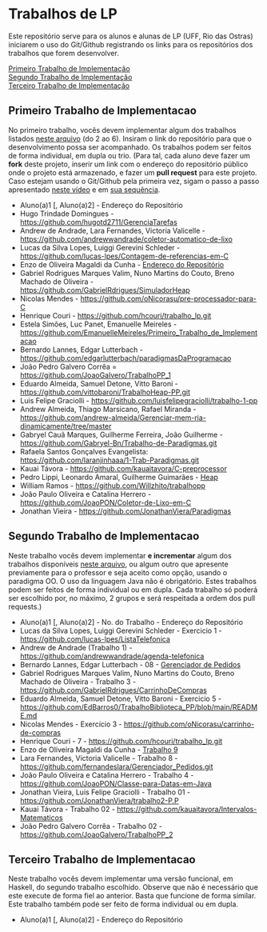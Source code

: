 # Trabalhos de LP

Este repositório serve para os alunos e alunas de LP (UFF, Rio das Ostras) iniciarem o uso do Git/Github registrando os links para os repositórios dos trabalhos que forem desenvolver.

[Primeiro Trabalho de Implementação](#primeiro-trabalho-de-implementacao)\
[Segundo Trabalho de Implementação](#segundo-trabalho-de-implementacao)\
[Terceiro Trabalho de Implementação](#terceiro-trabalho-de-implementacao)


## Primeiro Trabalho de Implementacao

No primeiro trabalho, vocês devem implementar algum dos trabalhos listados [neste arquivo](http://www2.ic.uff.br/~bazilio/cursos/pp/material/Trabalhos.pdf) (do 2 ao 6). Insiram o link do repositório para que o desenvolvimento possa ser acompanhado. Os trabalhos podem ser feitos de forma individual, em dupla ou trio. (Para tal, cada aluno deve fazer um **fork** deste projeto, inserir um link com o endereço do repositório público onde o projeto está armazenado, e fazer um **pull request** para este projeto. Caso estejam usando o Git/Github pela primeira vez, sigam o passo a passo apresentado [neste vídeo](https://www.youtube.com/watch?v=RP5L4mAtxto) e em [sua sequência](https://www.youtube.com/watch?v=GrnAygK1zsA).

- Aluno(a)1 [, Aluno(a)2] - Endereço do Repositório
- Hugo Trindade Domingues - https://github.com/hugotd2711/GerenciaTarefas
- Andrew de Andrade, Lara Fernandes, Victoria Valicelle - https://github.com/andrewwandrade/coletor-automatico-de-lixo
- Lucas da Silva Lopes, Luiggi Gerevini Schleder - https://github.com/lucas-lpes/Contagem-de-referencias-em-C
- Enzo de Oliveira Magaldi da Cunha - [Endereço do Repositório](https://github.com/EnzoMagaldi/Contador_de_Referencias)
- Gabriel Rodrigues Marques Valim, Nuno Martins do Couto, Breno Machado de Oliveira - https://github.com/GabrielRdrigues/SimuladorHeap
- Nicolas Mendes - https://github.com/oNicorasu/pre-processador-para-C
- Henrique Couri - https://github.com/hcouri/trabalho_lp.git
- Estela Simões, Luc Panet, Emanuelle Meireles - https://github.com/EmanuelleMeireles/Primeiro_Trabalho_de_Implementacao
- Bernardo Lannes, Edgar Lutterbach - https://github.com/edgarlutterbach/paradigmasDaProgramacao
- João Pedro Galvero Corrêa = https://github.com/JoaoGalvero/TrabalhoPP_1
- Eduardo Almeida, Samuel Detone, Vitto Baroni - https://github.com/vittobaroni/TrabalhoHeap-PP.git
- Luis Felipe Graciolli - https://github.com/luisfelipegraciolli/trabalho-1-pp
- Andrew Almeida, Thiago Marsicano, Rafael Miranda - https://github.com/andrew-almeida/Gerenciar-mem-ria-dinamicamente/tree/master
- Gabryel Cauã Marques, Guilherme Ferreira, João Guilherme - https://github.com/Gabryel-Bn/Trabalho-de-Paradigmas.git
- Rafaela Santos Gonçalves Evangelista: https://github.com/laranjinhaaa/1-Trab-Paradigmas.git
- Kauai Távora - https://github.com/kauaitavora/C-preprocessor
- Pedro Lippi, Leonardo Amaral, Guilherme Guimarães - [Heap](https://github.com/PedroLippi/ParadigmaHeap.git)
- William Ramos - https://github.com/Willzhito/trabalhopp
- João Paulo Oliveira e Catalina Herrero - https://github.com/JoaoPON/Coletor-de-Lixo-em-C
- Jonathan Vieira - https://github.com/JonathanViera/Paradigmas

## Segundo Trabalho de Implementacao

Neste trabalho vocês devem implementar **e incrementar** algum dos trabalhos disponíveis [neste arquivo](http://www2.ic.uff.br/~bazilio/cursos/pp/material/ListaExerciciosProgOO.pdf), ou algum outro que apresente previamente para o professor e seja aceito como opção, usando o paradigma OO. O uso da linguagem Java não é obrigatório. Estes trabalhos podem ser feitos de forma individual ou em dupla. Cada trabalho só poderá ser escolhido por, no máximo, 2 grupos e será respeitada a ordem dos pull requests.)

- Aluno(a)1 [, Aluno(a)2] - No. do Trabalho - Endereço do Repositório
- Lucas da Silva Lopes, Luiggi Gerevini Schleder - Exercicio 1 - https://github.com/lucas-lpes/ListaTelefonica
- Andrew de Andrade (Trabalho 1) - https://github.com/andrewwandrade/agenda-telefonica
- Bernardo Lannes, Edgar Lutterbach - 08 - [Gerenciador de Pedidos](https://github.com/BernardoLannes/Gerenciador-de-Pedidos)
- Gabriel Rodrigues Marques Valim, Nuno Martins do Couto, Breno Machado de Oliveira - Trabalho 3 - https://github.com/GabrielRdrigues/CarrinhoDeCompras
- Eduardo Almeida, Samuel Detone, Vitto Baroni - Exercicio 5 - https://github.com/EdBarros0/TrabalhoBiblioteca_PP/blob/main/README.md
- Nicolas Mendes - Exercício 3 - https://github.com/oNicorasu/carrinho-de-compras
- Henrique Couri - 7 - https://github.com/hcouri/trabalho_lp.git
- Enzo de Oliveira Magaldi da Cunha - [Trabalho 9](https://github.com/EnzoMagaldi/Exercicio_9)
- Lara Fernandes, Victoria Valicelle - Trabalho 8 - https://github.com/fernandeslara/Gerenciador_Pedidos.git
- João Paulo Oliveira e Catalina Herrero - Trabalho 4 - https://github.com/JoaoPON/Classe-para-Datas-em-Java
- Jonathan Vieira, Luis Felipe Graciolli - Trabalho 01 - https://github.com/JonathanViera/trabalho2-P.P
- Kauai Távora - Trabalho 02 - https://github.com/kauaitavora/Intervalos-Matematicos
- João Pedro Galvero Corrêa - Trabalho 02 - https://github.com/JoaoGalvero/TrabalhoPP_2

## Terceiro Trabalho de Implementacao

Neste trabalho vocês devem implementar uma versão funcional, em Haskell, do segundo trabalho escolhido. Observe que não é necessário que este execute de forma fiel ao anterior. Basta que funcione de forma similar. Este trabalho também pode ser feito de forma individual ou em dupla.

- Aluno(a)1 [, Aluno(a)2] - Endereço do Repositório

